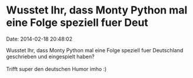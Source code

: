 Wusstet Ihr, dass Monty Python mal eine Folge speziell fuer Deut
================================================================

Date: 2014-02-18 20:48:02

Wusstet Ihr, dass Monty Python mal eine Folge speziell fuer Deutschland
geschrieben und eingespielt haben?\
\
Trifft super den deutschen Humor imho :)
